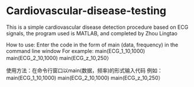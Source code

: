 # Cardiovascular-disease-testing
This is a simple cardiovascular disease detection procedure based on ECG signals, the program used is MATLAB, and completed by Zhou Lingtao

How to use: Enter the code in the form of main (data, frequency) in the command line window
For example:
main(ECG_1_10,1000)
main(ECG_2_10,1000)
main(ECG_z_10,250）

使用方法：在命令行窗口以main(数据，频率)的形式输入代码
例如：
main(ECG_1_10,1000)
main(ECG_2_10,1000)
main(ECG_z_10,250）
